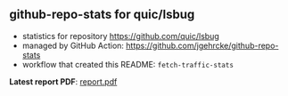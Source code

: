 ## github-repo-stats for quic/lsbug

- statistics for repository https://github.com/quic/lsbug
- managed by GitHub Action: https://github.com/jgehrcke/github-repo-stats
- workflow that created this README: `fetch-traffic-stats`

**Latest report PDF**: [report.pdf](https://github.com/njjetha/OSDO/raw/github-repo-stats/quic/lsbug/latest-report/report.pdf)

